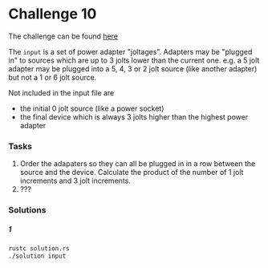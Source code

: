 # Challenge 10

The challenge can be found [here][1]

The `input` is a set of power adapter "joltages". Adapters may be "plugged in" to sources which are up to
3 jolts lower than the current one. e.g. a 5 jolt adapter may be plugged into a 5, 4, 3 or 2 jolt source
(like another adapter) but not a 1 or 6 jolt source.

Not included in the input file are
- the initial 0 jolt source (like a power socket)
- the final device which is always 3 jolts higher than the highest power adapter

### Tasks

1. Order the adapaters so they can all be plugged in in a row between the source and the device. Calculate
the product of the number of 1 jolt increments and 3 jolt increments.
2. ???

### Solutions

##### 1

```bash
rustc solution.rs
./solution input
```

[1]: <https://adventofcode.com/2020/day/10> "Advent of Code day 10 challenge"
